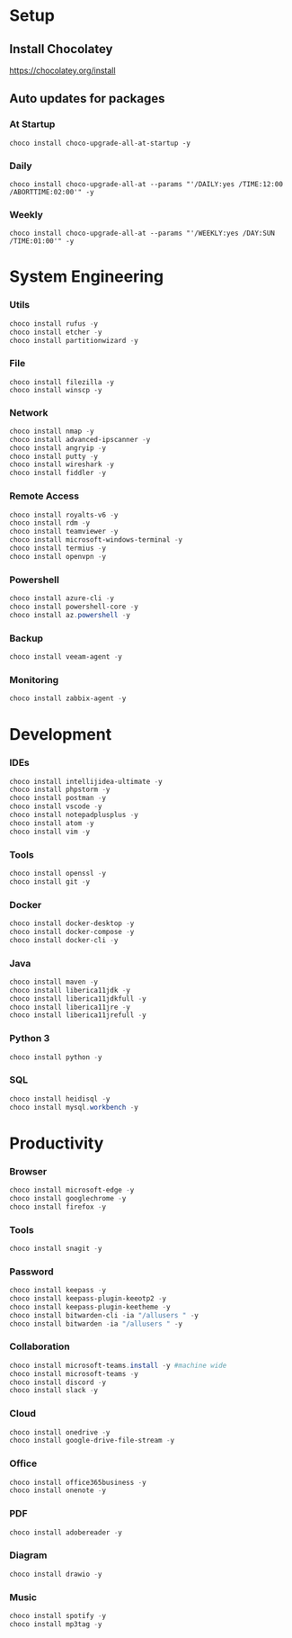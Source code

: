 # Setup

## Install Chocolatey

<https://chocolatey.org/install>

## Auto updates for packages

### At Startup

`choco install choco-upgrade-all-at-startup -y`

### Daily

`choco install choco-upgrade-all-at --params "'/DAILY:yes /TIME:12:00 /ABORTTIME:02:00'" -y`

### Weekly

`choco install choco-upgrade-all-at --params "'/WEEKLY:yes /DAY:SUN /TIME:01:00'" -y`

# System Engineering

### Utils

```powershell
choco install rufus -y 
choco install etcher -y
choco install partitionwizard -y
```

### File

```poweshell
choco install filezilla -y
choco install winscp -y
```

### Network

```powershell
choco install nmap -y
choco install advanced-ipscanner -y
choco install angryip -y
choco install putty -y
choco install wireshark -y
choco install fiddler -y
```

### Remote Access

```powershell
choco install royalts-v6 -y
choco install rdm -y
choco install teamviewer -y
choco install microsoft-windows-terminal -y
choco install termius -y
choco install openvpn -y
```

### Powershell

```powershell
choco install azure-cli -y
choco install powershell-core -y
choco install az.powershell -y
```

### Backup

```powershell
choco install veeam-agent -y
```

### Monitoring

```powershell
choco install zabbix-agent -y
```

# Development

### IDEs

```powershell
choco install intellijidea-ultimate -y
choco install phpstorm -y
choco install postman -y
choco install vscode -y
choco install notepadplusplus -y
choco install atom -y
choco install vim -y
```

### Tools

```powershell
choco install openssl -y
choco install git -y
```

### Docker

```powershell
choco install docker-desktop -y
choco install docker-compose -y
choco install docker-cli -y
```

### Java

```powershell
choco install maven -y
choco install liberica11jdk -y
choco install liberica11jdkfull -y
choco install liberica11jre -y
choco install liberica11jrefull -y
```

### Python 3
```powershell
choco install python -y
```

### SQL

```powershell
choco install heidisql -y
choco install mysql.workbench -y
```

# Productivity

### Browser

```powershell
choco install microsoft-edge -y
choco install googlechrome -y
choco install firefox -y
```

### Tools

```powershell
choco install snagit -y
```

### Password

```powershell
choco install keepass -y
choco install keepass-plugin-keeotp2 -y
choco install keepass-plugin-keetheme -y
choco install bitwarden-cli -ia "/allusers " -y
choco install bitwarden -ia "/allusers " -y
````

### Collaboration

```powershell
choco install microsoft-teams.install -y #machine wide
choco install microsoft-teams -y
choco install discord -y
choco install slack -y
```

### Cloud

```powershell
choco install onedrive -y
choco install google-drive-file-stream -y
```

### Office

```powershell
choco install office365business -y
choco install onenote -y
```

### PDF

```powershell
choco install adobereader -y
```

### Diagram

```powershell
choco install drawio -y
```

### Music

```powershell
choco install spotify -y
choco install mp3tag -y
```
